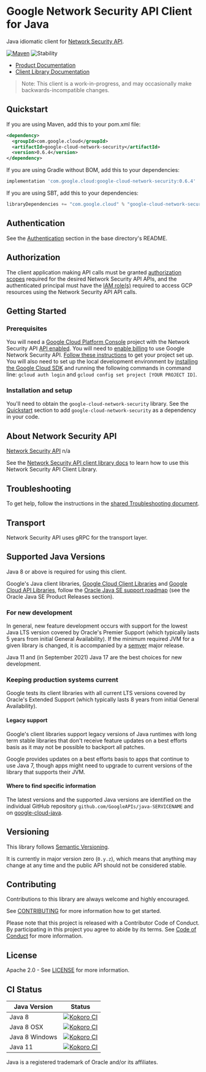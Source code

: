 # Google Network Security API Client for Java

Java idiomatic client for [Network Security API][product-docs].

[![Maven][maven-version-image]][maven-version-link]
![Stability][stability-image]

- [Product Documentation][product-docs]
- [Client Library Documentation][javadocs]

> Note: This client is a work-in-progress, and may occasionally
> make backwards-incompatible changes.


## Quickstart


If you are using Maven, add this to your pom.xml file:


```xml
<dependency>
  <groupId>com.google.cloud</groupId>
  <artifactId>google-cloud-network-security</artifactId>
  <version>0.6.4</version>
</dependency>
```

If you are using Gradle without BOM, add this to your dependencies:

```Groovy
implementation 'com.google.cloud:google-cloud-network-security:0.6.4'
```

If you are using SBT, add this to your dependencies:

```Scala
libraryDependencies += "com.google.cloud" % "google-cloud-network-security" % "0.6.4"
```

## Authentication

See the [Authentication][authentication] section in the base directory's README.

## Authorization

The client application making API calls must be granted [authorization scopes][auth-scopes] required for the desired Network Security API APIs, and the authenticated principal must have the [IAM role(s)][predefined-iam-roles] required to access GCP resources using the Network Security API API calls.

## Getting Started

### Prerequisites

You will need a [Google Cloud Platform Console][developer-console] project with the Network Security API [API enabled][enable-api].
You will need to [enable billing][enable-billing] to use Google Network Security API.
[Follow these instructions][create-project] to get your project set up. You will also need to set up the local development environment by
[installing the Google Cloud SDK][cloud-sdk] and running the following commands in command line:
`gcloud auth login` and `gcloud config set project [YOUR PROJECT ID]`.

### Installation and setup

You'll need to obtain the `google-cloud-network-security` library.  See the [Quickstart](#quickstart) section
to add `google-cloud-network-security` as a dependency in your code.

## About Network Security API


[Network Security API][product-docs] n/a

See the [Network Security API client library docs][javadocs] to learn how to
use this Network Security API Client Library.






## Troubleshooting

To get help, follow the instructions in the [shared Troubleshooting document][troubleshooting].

## Transport

Network Security API uses gRPC for the transport layer.

## Supported Java Versions

Java 8 or above is required for using this client.

Google's Java client libraries,
[Google Cloud Client Libraries][cloudlibs]
and
[Google Cloud API Libraries][apilibs],
follow the
[Oracle Java SE support roadmap][oracle]
(see the Oracle Java SE Product Releases section).

### For new development

In general, new feature development occurs with support for the lowest Java
LTS version covered by  Oracle's Premier Support (which typically lasts 5 years
from initial General Availability). If the minimum required JVM for a given
library is changed, it is accompanied by a [semver][semver] major release.

Java 11 and (in September 2021) Java 17 are the best choices for new
development.

### Keeping production systems current

Google tests its client libraries with all current LTS versions covered by
Oracle's Extended Support (which typically lasts 8 years from initial
General Availability).

#### Legacy support

Google's client libraries support legacy versions of Java runtimes with long
term stable libraries that don't receive feature updates on a best efforts basis
as it may not be possible to backport all patches.

Google provides updates on a best efforts basis to apps that continue to use
Java 7, though apps might need to upgrade to current versions of the library
that supports their JVM.

#### Where to find specific information

The latest versions and the supported Java versions are identified on
the individual GitHub repository `github.com/GoogleAPIs/java-SERVICENAME`
and on [google-cloud-java][g-c-j].

## Versioning


This library follows [Semantic Versioning](http://semver.org/).


It is currently in major version zero (``0.y.z``), which means that anything may change at any time
and the public API should not be considered stable.


## Contributing


Contributions to this library are always welcome and highly encouraged.

See [CONTRIBUTING][contributing] for more information how to get started.

Please note that this project is released with a Contributor Code of Conduct. By participating in
this project you agree to abide by its terms. See [Code of Conduct][code-of-conduct] for more
information.


## License

Apache 2.0 - See [LICENSE][license] for more information.

## CI Status

Java Version | Status
------------ | ------
Java 8 | [![Kokoro CI][kokoro-badge-image-2]][kokoro-badge-link-2]
Java 8 OSX | [![Kokoro CI][kokoro-badge-image-3]][kokoro-badge-link-3]
Java 8 Windows | [![Kokoro CI][kokoro-badge-image-4]][kokoro-badge-link-4]
Java 11 | [![Kokoro CI][kokoro-badge-image-5]][kokoro-badge-link-5]

Java is a registered trademark of Oracle and/or its affiliates.

[product-docs]: https://cloud.google.com/traffic-director/docs/reference/network-security/rest
[javadocs]: https://googleapis.dev/java/google-cloud-network-security/latest/index.html
[kokoro-badge-image-1]: http://storage.googleapis.com/cloud-devrel-public/java/badges/java-network-security/java7.svg
[kokoro-badge-link-1]: http://storage.googleapis.com/cloud-devrel-public/java/badges/java-network-security/java7.html
[kokoro-badge-image-2]: http://storage.googleapis.com/cloud-devrel-public/java/badges/java-network-security/java8.svg
[kokoro-badge-link-2]: http://storage.googleapis.com/cloud-devrel-public/java/badges/java-network-security/java8.html
[kokoro-badge-image-3]: http://storage.googleapis.com/cloud-devrel-public/java/badges/java-network-security/java8-osx.svg
[kokoro-badge-link-3]: http://storage.googleapis.com/cloud-devrel-public/java/badges/java-network-security/java8-osx.html
[kokoro-badge-image-4]: http://storage.googleapis.com/cloud-devrel-public/java/badges/java-network-security/java8-win.svg
[kokoro-badge-link-4]: http://storage.googleapis.com/cloud-devrel-public/java/badges/java-network-security/java8-win.html
[kokoro-badge-image-5]: http://storage.googleapis.com/cloud-devrel-public/java/badges/java-network-security/java11.svg
[kokoro-badge-link-5]: http://storage.googleapis.com/cloud-devrel-public/java/badges/java-network-security/java11.html
[stability-image]: https://img.shields.io/badge/stability-preview-yellow
[maven-version-image]: https://img.shields.io/maven-central/v/com.google.cloud/google-cloud-network-security.svg
[maven-version-link]: https://search.maven.org/search?q=g:com.google.cloud%20AND%20a:google-cloud-network-security&core=gav
[authentication]: https://github.com/googleapis/google-cloud-java#authentication
[auth-scopes]: https://developers.google.com/identity/protocols/oauth2/scopes
[predefined-iam-roles]: https://cloud.google.com/iam/docs/understanding-roles#predefined_roles
[iam-policy]: https://cloud.google.com/iam/docs/overview#cloud-iam-policy
[developer-console]: https://console.developers.google.com/
[create-project]: https://cloud.google.com/resource-manager/docs/creating-managing-projects
[cloud-sdk]: https://cloud.google.com/sdk/
[troubleshooting]: https://github.com/googleapis/google-cloud-common/blob/main/troubleshooting/readme.md#troubleshooting
[contributing]: https://github.com/googleapis/java-network-security/blob/main/CONTRIBUTING.md
[code-of-conduct]: https://github.com/googleapis/java-network-security/blob/main/CODE_OF_CONDUCT.md#contributor-code-of-conduct
[license]: https://github.com/googleapis/java-network-security/blob/main/LICENSE
[enable-billing]: https://cloud.google.com/apis/docs/getting-started#enabling_billing
[enable-api]: https://console.cloud.google.com/flows/enableapi?apiid=networksecurity.googleapis.com
[libraries-bom]: https://github.com/GoogleCloudPlatform/cloud-opensource-java/wiki/The-Google-Cloud-Platform-Libraries-BOM
[shell_img]: https://gstatic.com/cloudssh/images/open-btn.png

[semver]: https://semver.org/
[cloudlibs]: https://cloud.google.com/apis/docs/client-libraries-explained
[apilibs]: https://cloud.google.com/apis/docs/client-libraries-explained#google_api_client_libraries
[oracle]: https://www.oracle.com/java/technologies/java-se-support-roadmap.html
[g-c-j]: http://github.com/googleapis/google-cloud-java
